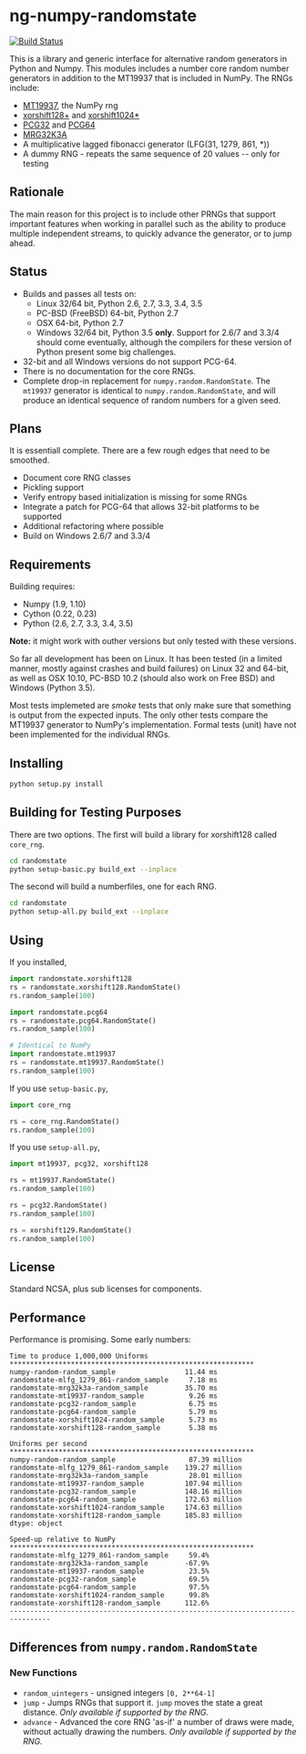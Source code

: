 # ng-numpy-randomstate
[![Build Status](https://travis-ci.org/bashtage/ng-numpy-randomstate.svg?branch=master)](https://travis-ci.org/bashtage/ng-numpy-randomstate)

This is a library and generic interface for alternative random generators 
in Python and Numpy. This modules includes a number core random number 
generators in addition to the MT19937 that is included in NumPy. 
The RNGs include:

* [MT19937](https://github.com/numpy/numpy/blob/master/numpy/random/mtrand/),
 the NumPy rng
* [xorshift128+](http://xorshift.di.unimi.it/) and 
[xorshift1024*](http://xorshift.di.unimi.it/)
* [PCG32](http://www.pcg-random.org/) and [PCG64](http:w//www.pcg-random.org/)
* [MRG32K3A](http://simul.iro.umontreal.ca/rng)
* A multiplicative lagged fibonacci generator (LFG(31, 1279, 861, *))
* A dummy RNG  - repeats the same sequence of 20 values -- only for testing

## Rationale
The main reason for this project is to include other PRNGs that support 
important features when working in parallel such as the ability to produce 
multiple independent streams, to quickly advance the generator, or to jump 
ahead.

## Status

* Builds and passes all tests on:
  * Linux 32/64 bit, Python 2.6, 2.7, 3.3, 3.4, 3.5
  * PC-BSD (FreeBSD) 64-bit, Python 2.7
  * OSX  64-bit, Python 2.7
  * Windows 32/64 bit, Python 3.5 **only**. Support for 2.6/7 and 3.3/4 should come 
    eventually, although the compilers for these version of Python present some big challenges.
* 32-bit and all Windows versions do not support PCG-64.
* There is no documentation for the core RNGs.
* Complete drop-in replacement for `numpy.random.RandomState`. The `mt19937` 
generator is identical to `numpy.random.RandomState`, and will produce an 
identical sequence of random numbers for a given seed.   

## Plans
It is essentiall complete.  There are a few rough edges that need to be smoothed.
  
  * Document core RNG classes
  * Pickling support
  * Verify entropy based initialization is missing for some RNGs
  * Integrate a patch for PCG-64 that allows 32-bit platforms to be supported
  * Additional refactoring where possible
  * Build on Windows 2.6/7 and 3.3/4
  
## Requirements
Building requires:

  * Numpy (1.9, 1.10)
  * Cython (0.22, 0.23)
  * Python (2.6, 2.7, 3.3, 3.4, 3.5)

**Note:** it might work with outher versions but only tested with these 
versions. 

So far all development has been on Linux. It has been tested (in a limited 
manner, mostly against crashes and build failures) on Linux 32 and 64-bit, 
as well as OSX 10.10, PC-BSD 10.2 (should also work on Free BSD) and Windows 
(Python 3.5).

Most tests implemeted are _smoke_ tests that only make sure that something is 
output from the expected inputs. The only other tests compare the MT19937 
generator to NumPy's implementation.  Formal tests (unit) have not been 
implemented for the individual RNGs.

## Installing

```bash
python setup.py install
```

## Building for Testing Purposes

There are two options.  The first will build a library for xorshift128 called
`core_rng`.  

```bash
cd randomstate
python setup-basic.py build_ext --inplace
```

The second will build a numberfiles, one for each RNG.

```bash
cd randomstate
python setup-all.py build_ext --inplace
```

## Using
If you installed,

```python
import randomstate.xorshift128
rs = randomstate.xorshift128.RandomState()
rs.random_sample(100)

import randomstate.pcg64
rs = randomstate.pcg64.RandomState()
rs.random_sample(100)

# Identical to NumPy
import randomstate.mt19937
rs = randomstate.mt19937.RandomState()
rs.random_sample(100)
```

If you use `setup-basic.py`, 

```python
import core_rng

rs = core_rng.RandomState()
rs.random_sample(100)
```

If you use `setup-all.py`, 

```python
import mt19937, pcg32, xorshift128

rs = mt19937.RandomState()
rs.random_sample(100)

rs = pcg32.RandomState()
rs.random_sample(100)

rs = xorshift129.RandomState()
rs.random_sample(100)
```

## License
Standard NCSA, plus sub licenses for components.

## Performance
Performance is promising.  Some early numbers:

```
Time to produce 1,000,000 Uniforms
************************************************************
numpy-random-random_sample                 11.44 ms
randomstate-mlfg_1279_861-random_sample     7.18 ms
randomstate-mrg32k3a-random_sample         35.70 ms
randomstate-mt19937-random_sample           9.26 ms
randomstate-pcg32-random_sample             6.75 ms
randomstate-pcg64-random_sample             5.79 ms
randomstate-xorshift1024-random_sample      5.73 ms
randomstate-xorshift128-random_sample       5.38 ms

Uniforms per second
************************************************************
numpy-random-random_sample                  87.39 million
randomstate-mlfg_1279_861-random_sample    139.27 million
randomstate-mrg32k3a-random_sample          28.01 million
randomstate-mt19937-random_sample          107.94 million
randomstate-pcg32-random_sample            148.16 million
randomstate-pcg64-random_sample            172.63 million
randomstate-xorshift1024-random_sample     174.63 million
randomstate-xorshift128-random_sample      185.83 million
dtype: object

Speed-up relative to NumPy
************************************************************
randomstate-mlfg_1279_861-random_sample     59.4%
randomstate-mrg32k3a-random_sample         -67.9%
randomstate-mt19937-random_sample           23.5%
randomstate-pcg32-random_sample             69.5%
randomstate-pcg64-random_sample             97.5%
randomstate-xorshift1024-random_sample      99.8%
randomstate-xorshift128-random_sample      112.6%
--------------------------------------------------------------------------------
```

## Differences from `numpy.random.RandomState`

### New Functions

* `random_uintegers` - unsigned integers `[0, 2**64-1]` 
* `jump` - Jumps RNGs that support it.  `jump` moves the state a great 
distance. _Only available if supported by the RNG._
* `advance` - Advanced the core RNG 'as-if' a number of draws were made, 
without actually drawing the numbers. _Only available if supported by the RNG._
